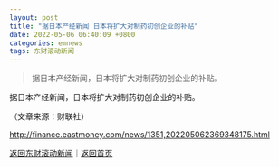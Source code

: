 ```yaml
---
layout: post
title: "据日本产经新闻 日本将扩大对制药初创企业的补贴"
date: 2022-05-06 06:40:09 +0800
categories: emnews
tags: 东财滚动新闻
---
```

> 据日本产经新闻，日本将扩大对制药初创企业的补贴。

<p>据日本产经新闻，日本将扩大对制药初创企业的补贴。</p><p class="em_media">（文章来源：财联社）</p>

<http://finance.eastmoney.com/news/1351,202205062369348175.html>

[返回东财滚动新闻](//finews.withounder.com/emnews/)｜[返回首页](//finews.withounder.com/)